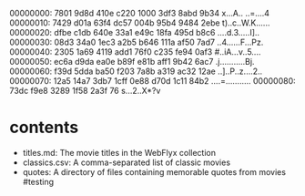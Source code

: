 00000000: 7801 9d8d 410e c220 1000 3df3 8abd 9b34  x...A.. ..=....4
00000010: 7429 d01a 63f4 dc57 004b 95b4 9484 2ebe  t)..c..W.K......
00000020: dfbe c1db 640e 33a1 e49c 18fa 495d b8c6  ....d.3.....I]..
00000030: 08d3 34a0 1ec3 a2b5 b646 111a af50 7ad7  ..4......F...Pz.
00000040: 2305 1a69 4119 add1 76f0 c235 fe94 0af3  #..iA...v..5....
00000050: ec6a d9da ea0e b89f e81b aff1 9b42 6ac7  .j...........Bj.
00000060: f39d 5dda ba50 f203 7a8b a319 ac32 12ae  ..]..P..z....2..
00000070: 12a5 14a7 3db7 1cff 0e88 d70d 1c11 84b2  ....=...........
00000080: 73dc f9e8 3289 1f58 2a3f 76              s...2..X*?v


# contents

* titles.md: The movie titles in the WebFlyx collection
* classics.csv: A comma-separated list of classic movies
* quotes: A directory of files containing memorable quotes from movies
#testing

